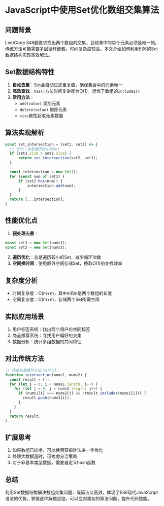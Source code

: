 # JavaScript中使用Set优化数组交集算法

## 问题背景
LeetCode 349题要求找出两个数组的交集，且结果中的每个元素必须是唯一的。传统方法可能需要多层循环嵌套，时间复杂度较高。本文介绍如何利用ES6的Set数据结构实现高效解法。

## Set数据结构特性
1. **自动去重**：Set会自动过滤重复值，确保集合中的元素唯一
2. **高效查找**：`has()`方法时间复杂度为O(1)，远优于数组的`includes()`
3. **常用方法**：
   - `add(value)` 添加元素
   - `delete(value)` 删除元素
   - `size`属性获取元素数量

## 算法实现解析
```javascript
const set_intersection = (set1, set2) => {
  // 优化：总是遍历较小的Set
  if (set1.size > set2.size) {
      return set_intersection(set2, set1);
  }
  
  const intersection = new Set();
  for (const num of set1) {
      if (set2.has(num)) {
          intersection.add(num);
      }
  }
  return [...intersection];
}
```

## 性能优化点
1. **预处理去重**：
```javascript
const set1 = new Set(nums1);
const set2 = new Set(nums2);
```
2. **遍历优化**：总是遍历较小的Set，减少循环次数
3. **空间换时间**：使用额外空间存储Set，换取O(1)的查找效率

## 复杂度分析
- 时间复杂度：O(m+n)，其中m和n是两个数组的长度
- 空间复杂度：O(m+n)，存储两个Set所需空间

## 实际应用场景
1. 用户标签系统：找出两个用户的共同标签
2. 商品推荐系统：寻找用户偏好的交集
3. 数据分析：统计多组数据的共同特征

## 对比传统方法
```javascript
// 传统双重循环方法 O(n^2)
function intersection(nums1, nums2) {
  const result = [];
  for (let i = 0; i < nums1.length; i++) {
    for (let j = 0; j < nums2.length; j++) {
      if (nums1[i] === nums2[j] && !result.includes(nums1[i])) {
        result.push(nums1[i]);
      }
    }
  }
  return result;
}
```

## 扩展思考
1. 如果数组已排序，可以使用双指针法进一步优化
2. 处理大数据量时，可考虑分治策略
3. 对于非基本类型数据，需要自定义hash函数

## 总结
利用Set数据结构解决数组交集问题，既简洁又高效，体现了ES6现代JavaScript语法的优势。掌握这种解题思路，可以应对类似的算法问题，提升代码性能。
        